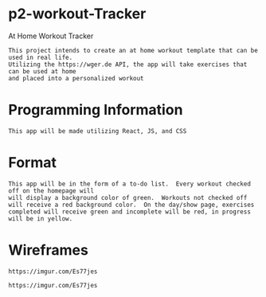 # p2-workout-Tracker
At Home Workout Tracker

    This project intends to create an at home workout template that can be used in real life.  
    Utilizing the https://wger.de API, the app will take exercises that can be used at home
    and placed into a personalized workout

# Programming Information
    This app will be made utilizing React, JS, and CSS

# Format

    This app will be in the form of a to-do list.  Every workout checked off on the homepage will 
    will display a background color of green.  Workouts not checked off will receive a red background color.  On the day/show page, exercises completed will receive green and incomplete will be red, in progress will be in yellow.

# Wireframes


    https://imgur.com/Es77jes

    https://imgur.com/Es77jes
